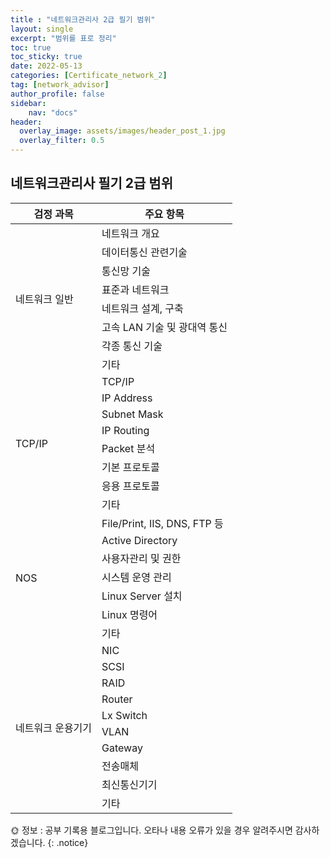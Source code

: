 ```yaml
---
title : "네트워크관리사 2급 필기 범위"
layout: single
excerpt: "범위를 표로 정리"
toc: true
toc_sticky: true
date: 2022-05-13
categories: [Certificate_network_2]
tag: [network_advisor]
author_profile: false
sidebar:
    nav: "docs"
header:
  overlay_image: assets/images/header_post_1.jpg
  overlay_filter: 0.5 
---
```


## 네트워크관리사 필기 2급 범위

<table>
<thead>
  <tr>
    <th>검정 과목</th>
    <th>주요 항목</th>
  </tr>
</thead>
<tbody>
  <tr>
    <td rowspan="8">네트워크 일반</td>
    <td>네트워크 개요</td>
  </tr>
  <tr>
    <td>데이터통신 관련기술</td>
  </tr>
  <tr>
    <td>통신망 기술</td>
  </tr>
  <tr>
    <td>표준과 네트워크</td>
  </tr>
  <tr>
    <td>네트워크 설계, 구축</td>
  </tr>
  <tr>
    <td>고속 LAN 기술 및 광대역 통신</td>
  </tr>
  <tr>
    <td>각종 통신 기술</td>
  </tr>
  <tr>
    <td>기타</td>
  </tr>
  <tr>
    <td rowspan="8">TCP/IP</td>
    <td>TCP/IP</td>
  </tr>
  <tr>
    <td>IP Address</td>
  </tr>
  <tr>
    <td>Subnet Mask</td>
  </tr>
  <tr>
    <td>IP Routing</td>
  </tr>
  <tr>
    <td>Packet 분석</td>
  </tr>
  <tr>
    <td>기본 프로토콜</td>
  </tr>
  <tr>
    <td>응용 프로토콜</td>
  </tr>
  <tr>
    <td>기타</td>
  </tr>
  <tr>
    <td rowspan="7">NOS</td>
    <td>File/Print, IIS, DNS, FTP 등</td>
  </tr>
  <tr>
    <td>Active Directory</td>
  </tr>
  <tr>
    <td>사용자관리 및 권한</td>
  </tr>
  <tr>
    <td>시스템 운영 관리</td>
  </tr>
  <tr>
    <td>Linux Server 설치</td>
  </tr>
  <tr>
    <td>Linux 명령어</td>
  </tr>
  <tr>
    <td>기타</td>
  </tr>
  <tr>
    <td rowspan="10">네트워크 운용기기</td>
    <td>NIC</td>
  </tr>
  <tr>
    <td>SCSI</td>
  </tr>
  <tr>
    <td>RAID</td>
  </tr>
  <tr>
    <td>Router</td>
  </tr>
  <tr>
    <td>Lx Switch</td>
  </tr>
  <tr>
    <td>VLAN</td>
  </tr>
  <tr>
    <td>Gateway</td>
  </tr>
  <tr>
    <td>전송매체</td>
  </tr>
  <tr>
    <td>최신통신기기</td>
  </tr>
  <tr>
    <td>기타</td>
  </tr>
</tbody>
</table>

🌞 정보 : 공부 기록용 블로그입니다. 오타나 내용 오류가 있을 경우 알려주시면 감사하겠습니다.
{: .notice}